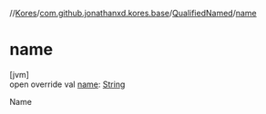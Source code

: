 //[Kores](../../../index.md)/[com.github.jonathanxd.kores.base](../index.md)/[QualifiedNamed](index.md)/[name](name.md)

# name

[jvm]\
open override val [name](name.md): [String](https://kotlinlang.org/api/latest/jvm/stdlib/kotlin/-string/index.html)

Name
